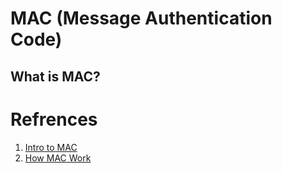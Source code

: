 # MAC (Message Authentication Code)

## What is MAC?


# Refrences
1.  [Intro to MAC ](https://www.geeksforgeeks.org/message-authentication-codes/)
2. [How MAC Work](https://www.geeksforgeeks.org/how-message-authentication-code-works/)
